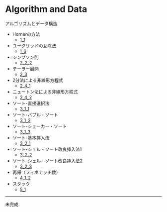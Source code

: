 # Algorithm and Data
アルゴリズムとデータ構造

- Hornerの方法
  - [1_1](https://github.com/youkoutaku/C-Algorithm-and-Data/blob/main/code/1_1.c)
- ユークリッドの互除法
  - [1_6](https://github.com/youkoutaku/C-Algorithm-and-Data/blob/main/code/1_6.c)
- シンプソン則
  - [2_2_2](https://github.com/youkoutaku/C-Algorithm-and-Data/blob/main/code/2_2_2.c)
- テーラー展開 
  - [2_3](https://github.com/youkoutaku/C-Algorithm-and-Data/blob/main/code/2_3.c)
- 2分法による非線形方程式
  - [2_4_1](https://github.com/youkoutaku/C-Algorithm-and-Data/blob/main/code/2_4_1.c)
- ニュートン法による非線形方程式
  - [2_4_2](https://github.com/youkoutaku/C-Algorithm-and-Data/blob/main/code/2_4_2.c)
- ソート-直接選択法
  - [3_1_1](https://github.com/youkoutaku/C-Algorithm-and-Data/blob/main/code/3_1_1.c)
- ソート-バブル・ソート
  - [3_1_2](https://github.com/youkoutaku/C-Algorithm-and-Data/blob/main/code/3_1_2.c) 
- ソート-シェーカー・ソート
  - [3_1_3](https://github.com/youkoutaku/C-Algorithm-and-Data/blob/main/code/3_1_3.c)
- ソート-基本挿入法
  - [3_2_1](https://github.com/youkoutaku/C-Algorithm-and-Data/blob/main/code/3_2_1.c)
- ソート-シェル・ソート改良挿入法1
  - [3_2_2](https://github.com/youkoutaku/C-Algorithm-and-Data/blob/main/code/3_2_2.c)
- ソート-シェル・ソート改良挿入法2
  - [3_2_3](https://github.com/youkoutaku/C-Algorithm-and-Data/blob/main/code/3_2_3.c)
- 再帰（フィボナッチ数）
  - [4_1_2](https://github.com/youkoutaku/C-Algorithm-and-Data/blob/main/code/4_1_2.c)
- スタック
  - [5_1](https://github.com/youkoutaku/C-Algorithm-and-Data/blob/main/code/5_1.c)

---
未完成
